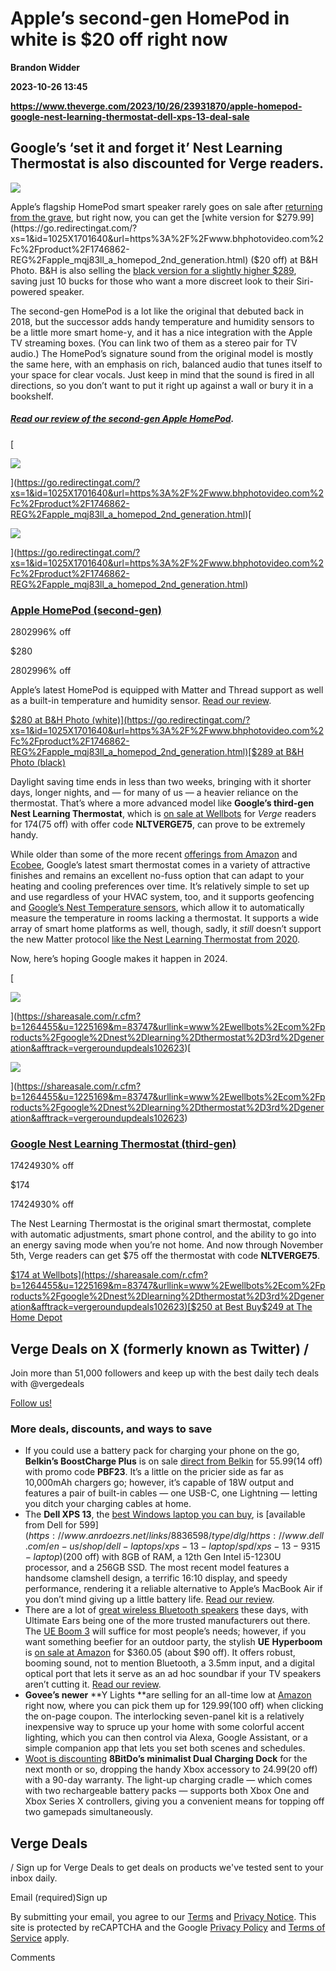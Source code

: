 # Apple’s second-gen HomePod in white is $20 off right now
**Brandon Widder**

**2023-10-26 13:45**

**https://www.theverge.com/2023/10/26/23931870/apple-homepod-google-nest-learning-thermostat-dell-xps-13-deal-sale**

Google’s ‘set it and forget it’ Nest Learning Thermostat is also discounted for Verge readers.
----------------------------------------------------------------------------------------------

![](https://cdn.vox-cdn.com/thumbor/w7-pmTmv1yuSModgQB5onZJV9yU=/0x0:2040x1360/1200x628/filters:focal(1020x680:1021x681)/cdn.vox-cdn.com/uploads/chorus_asset/file/24397299/DSC08277.jpg)

Apple’s flagship HomePod smart speaker rarely goes on sale after [returning from the grave](https://www.theverge.com/23578606/apple-homepod-2-second-gen-2023-siri-smart-speaker-review), but right now, you can get the [white version for $279.99](https://go.redirectingat.com/?xs=1&id=1025X1701640&url=https%3A%2F%2Fwww.bhphotovideo.com%2Fc%2Fproduct%2F1746862-REG%2Fapple_mqj83ll_a_homepod_2nd_generation.html) ($20 off) at B&H Photo. B&H is also selling the [black version for a slightly higher $289](https://go.redirectingat.com/?xs=1&id=1025X1701640&url=https%3A%2F%2Fwww.bhphotovideo.com%2Fc%2Fproduct%2F1746861-REG%2Fapple_mqj73ll_a_homepod_2nd_generation.html), saving just 10 bucks for those who want a more discreet look to their Siri-powered speaker.

The second-gen HomePod is a lot like the original that debuted back in 2018, but the successor adds handy temperature and humidity sensors to be a little more smart home-y, and it has a nice integration with the Apple TV streaming boxes. (You can link two of them as a stereo pair for TV audio.) The HomePod’s signature sound from the original model is mostly the same here, with an emphasis on rich, balanced audio that tunes itself to your space for clear vocals. Just keep in mind that the sound is fired in all directions, so you don’t want to put it right up against a wall or bury it in a bookshelf.

##### [Read our review of the second-gen Apple HomePod](https://www.theverge.com/23578606/apple-homepod-2-second-gen-2023-siri-smart-speaker-review).

[![](data:image/gif;base64,R0lGODlhAQABAIAAAAAAAP///yH5BAEAAAAALAAAAAABAAEAAAIBRAA7)

![](https://duet-cdn.vox-cdn.com/thumbor/0x0:2040x1360/2400x2400/filters:focal(865x795:866x796):format(webp)/cdn.vox-cdn.com/uploads/chorus_asset/file/24650045/DSC08283.jpg)

](https://go.redirectingat.com/?xs=1&id=1025X1701640&url=https%3A%2F%2Fwww.bhphotovideo.com%2Fc%2Fproduct%2F1746862-REG%2Fapple_mqj83ll_a_homepod_2nd_generation.html)[![](data:image/gif;base64,R0lGODlhAQABAIAAAAAAAP///yH5BAEAAAAALAAAAAABAAEAAAIBRAA7)

![](https://duet-cdn.vox-cdn.com/thumbor/0x0:2040x1360/2400x1600/filters:focal(865x795:866x796):format(webp)/cdn.vox-cdn.com/uploads/chorus_asset/file/24650045/DSC08283.jpg)

](https://go.redirectingat.com/?xs=1&id=1025X1701640&url=https%3A%2F%2Fwww.bhphotovideo.com%2Fc%2Fproduct%2F1746862-REG%2Fapple_mqj83ll_a_homepod_2nd_generation.html)

### [Apple HomePod (second-gen)](https://go.redirectingat.com/?xs=1&id=1025X1701640&url=https%3A%2F%2Fwww.bhphotovideo.com%2Fc%2Fproduct%2F1746862-REG%2Fapple_mqj83ll_a_homepod_2nd_generation.html)

$280$2996% off

$280

$280$2996% off

Apple’s latest HomePod is equipped with Matter and Thread support as well as a built-in temperature and humidity sensor. [Read our review](https://www.theverge.com/23578606/apple-homepod-2-second-gen-2023-siri-smart-speaker-review).

[$280 at B&H Photo (white)](https://go.redirectingat.com/?xs=1&id=1025X1701640&url=https%3A%2F%2Fwww.bhphotovideo.com%2Fc%2Fproduct%2F1746862-REG%2Fapple_mqj83ll_a_homepod_2nd_generation.html)[$289 at B&H Photo (black)](https://go.redirectingat.com/?xs=1&id=1025X1701640&url=https%3A%2F%2Fwww.bhphotovideo.com%2Fc%2Fproduct%2F1746861-REG%2Fapple_mqj73ll_a_homepod_2nd_generation.html)

Daylight saving time ends in less than two weeks, bringing with it shorter days, longer nights, and — for many of us — a heavier reliance on the thermostat. That’s where a more advanced model like **Google’s third-gen Nest Learning Thermostat**, which is [on sale at Wellbots](https://shareasale.com/r.cfm?b=1264455&u=1225169&m=83747&urllink=https%3A%2F%2Fwww.wellbots.com%2Fproducts%2Fgoogle-nest-learning-thermostat-3rd-generation) for _Verge_ readers for $174 ($75 off) with offer code **NLTVERGE75**, can prove to be extremely handy.

While older than some of the more recent [offerings from Amazon](https://www.theverge.com/22791333/amazon-smart-thermostat-review-learning-geofencing-hunches) and [Ecobee](https://www.theverge.com/23076845/ecobee-smart-thermostat-premium-enhanced-review), Google’s latest smart thermostat comes in a variety of attractive finishes and remains an excellent no-fuss option that can adapt to your heating and cooling preferences over time. It’s relatively simple to set up and use regardless of your HVAC system, too, and it supports geofencing and [Google’s Nest Temperature sensors](https://www.amazon.com/Nest-T5000SF-Sensor-Thermostat/dp/B07DGWXCNN/?tag=theverge02-20), which allow it to automatically measure the temperature in rooms lacking a thermostat. It supports a wide array of smart home platforms as well, though, sadly, it _still_ doesn’t support the new Matter protocol [like the Nest Learning Thermostat from 2020](https://www.theverge.com/2023/4/18/23687751/nest-thermostat-matter-support-apple-home).

Now, here’s hoping Google makes it happen in 2024.

[![](data:image/gif;base64,R0lGODlhAQABAIAAAAAAAP///yH5BAEAAAAALAAAAAABAAEAAAIBRAA7)

![](https://duet-cdn.vox-cdn.com/thumbor/0x0:2000x1000/2400x2400/filters:focal(1000x500:1001x501):format(webp)/cdn.vox-cdn.com/uploads/chorus_asset/file/4018554/Farsight_Target_Temperature.0.jpeg)

](https://shareasale.com/r.cfm?b=1264455&u=1225169&m=83747&urllink=www%2Ewellbots%2Ecom%2Fproducts%2Fgoogle%2Dnest%2Dlearning%2Dthermostat%2D3rd%2Dgeneration&afftrack=vergeroundupdeals102623)[![](data:image/gif;base64,R0lGODlhAQABAIAAAAAAAP///yH5BAEAAAAALAAAAAABAAEAAAIBRAA7)

![](https://duet-cdn.vox-cdn.com/thumbor/0x0:2000x1000/2400x1600/filters:focal(1000x500:1001x501):format(webp)/cdn.vox-cdn.com/uploads/chorus_asset/file/4018554/Farsight_Target_Temperature.0.jpeg)

](https://shareasale.com/r.cfm?b=1264455&u=1225169&m=83747&urllink=www%2Ewellbots%2Ecom%2Fproducts%2Fgoogle%2Dnest%2Dlearning%2Dthermostat%2D3rd%2Dgeneration&afftrack=vergeroundupdeals102623)

### [Google Nest Learning Thermostat (third-gen)](https://shareasale.com/r.cfm?b=1264455&u=1225169&m=83747&urllink=www%2Ewellbots%2Ecom%2Fproducts%2Fgoogle%2Dnest%2Dlearning%2Dthermostat%2D3rd%2Dgeneration&afftrack=vergeroundupdeals102623)

$174$24930% off

$174

$174$24930% off

The Nest Learning Thermostat is the original smart thermostat, complete with automatic adjustments, smart phone control, and the ability to go into an energy saving mode when you’re not home. And now through November 5th, Verge readers can get $75 off the thermostat with code **NLTVERGE75**.

[$174 at Wellbots](https://shareasale.com/r.cfm?b=1264455&u=1225169&m=83747&urllink=www%2Ewellbots%2Ecom%2Fproducts%2Fgoogle%2Dnest%2Dlearning%2Dthermostat%2D3rd%2Dgeneration&afftrack=vergeroundupdeals102623)[$250 at Best Buy](https://howl.me/ckRTp1ctk1g?u1=vergeroundupdeals102623)[$249 at The Home Depot](https://homedepot.sjv.io/c/482924/456723/8154?u=https%3A%2F%2Fwww.homedepot.com%2Fp%2FGoogle-Nest-Learning-Thermostat-Smart-Wi-Fi-Thermostat-Stainless-Steel-T3007ES%2F206391087&subid1=vergeroundupdeals102623)

Verge Deals on X (formerly known as Twitter) /
----------------------------------------------

Join more than 51,000 followers and keep up with the best daily tech deals with @vergedeals

[Follow us!](http://bit.ly/2JzR5Ud)

### More deals, discounts, and ways to save

*   If you could use a battery pack for charging your phone on the go, **Belkin’s BoostCharge Plus** is on sale [direct from Belkin](https://go.redirectingat.com/?xs=1&id=1025X1701640&url=https%3A%2F%2Fwww.belkin.com%2F10k-usb-c-power-bank-with-integrated-cables%2FBPB006btBLK.html%2F) for $55.99 ($14 off) with promo code **PBF23**. It’s a little on the pricier side as far as 10,000mAh chargers go; however, it’s capable of 18W output and features a pair of built-in cables — one USB-C, one Lightning — letting you ditch your charging cables at home.
*   The **Dell XPS 13**, the [best Windows laptop you can buy](https://www.theverge.com/21250695/best-laptops), is [available from Dell for $599](https://www.anrdoezrs.net/links/8836598/type/dlg/https://www.dell.com/en-us/shop/dell-laptops/xps-13-laptop/spd/xps-13-9315-laptop) ($200 off) with 8GB of RAM, a 12th Gen Intel i5-1230U processor, and a 256GB SSD. The most recent model features a handsome clamshell design, a terrific 16:10 display, and speedy performance, rendering it a reliable alternative to Apple’s MacBook Air if you don’t mind giving up a little battery life. [Read our review](https://www.theverge.com/23674395/dell-xps-13-2022-intel-review).
*   There are a lot of [great wireless Bluetooth speakers](https://www.theverge.com/23022617/best-bluetooth-speakers) these days, with Ultimate Ears being one of the more trusted manufacturers out there. The [UE Boom 3](https://www.amazon.com/Ultimate-Ears-Portable-Bluetooth-Waterproof/dp/B07DD7ZJ6X/?tag=theverge02-20) will suffice for most people’s needs; however, if you want something beefier for an outdoor party, the stylish **UE** **Hyperboom** is [on sale at Amazon](https://www.amazon.com/gp/product/B07XJ8B9NV/ref=ewc_pr_img_1?tag=theverge02-20) for $360.05 (about $90 off). It offers robust, booming sound, not to mention Bluetooth, a 3.5mm input, and a digital optical port that lets it serve as an ad hoc soundbar if your TV speakers aren’t cutting it. [Read our review](https://www.theverge.com/21279609/ultimate-ears-hyperboom-party-bluetooth-speaker-review).
*   **Govee’s newer** **Y Lights **are selling for an all-time low at [Amazon](https://www.amazon.com/dp/B0BC7R9PKV?tag=theverge02-20) right now, where you can pick them up for $129.99 ($100 off) when clicking the on-page coupon. The interlocking seven-panel kit is a relatively inexpensive way to spruce up your home with some colorful accent lighting, which you can then control via Alexa, Google Assistant, or a simple companion app that lets you set both scenes and schedules.
*   [Woot is discounting](https://www.anrdoezrs.net/links/8836598/type/dlg/https://electronics.woot.com/offers/8bitdo-8bitdo-dual-charging-dock-for-xbox-wirel-1) **8BitDo’s minimalist Dual Charging Dock** for the next month or so, dropping the handy Xbox accessory to $24.99 ($20 off) with a 90-day warranty. The light-up charging cradle — which comes with two rechargeable battery packs — supports both Xbox One and Xbox Series X controllers, giving you a convenient means for topping off two gamepads simultaneously.

Verge Deals
-----------

/ Sign up for Verge Deals to get deals on products we've tested sent to your inbox daily.

Email (required)Sign up

By submitting your email, you agree to our [Terms](https://www.voxmedia.com/legal/terms-of-use) and [Privacy Notice](https://www.voxmedia.com/legal/privacy-notice). This site is protected by reCAPTCHA and the Google [Privacy Policy](https://policies.google.com/privacy) and [Terms of Service](https://policies.google.com/terms) apply.

Comments